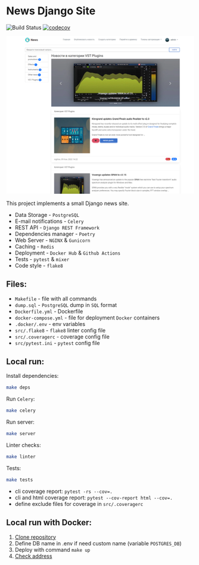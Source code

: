 # News Django Site

![Build Status](https://github.com/nightblure/django-site-docker/actions/workflows/main.yml/badge.svg?branch=main)
[![codecov](https://codecov.io/gh/nightblure/django-site-docker/branch/main/graph/badge.svg?token=7JFXGJJAF3)](https://codecov.io/gh/nightblure/django-site-docker)

![img.png](img.png)

This project implements a small Django news site.
* Data Storage - ```PostgreSQL```
* E-mail notifications - ```Celery```
* REST API - ```Django REST Framework```
* Dependencies manager - ```Poetry```
* Web Server - ```NGINX``` & ```Gunicorn```
* Caching - ```Redis```
* Deployment - ```Docker Hub``` & ```Github Actions```
* Tests - ```pytest``` & ```mixer```
* Code style - ```flake8```

## Files:
  - ```Makefile``` - file with all commands
  - ```dump.sql``` - ```PostgreSQL``` dump in ```SQL``` format
  - ```Dockerfile.yml``` - Dockerfile
  - ```docker-compose.yml``` - file for deployment ```Docker``` containers
  - ```.docker/.env``` - env variables
  - ```src/.flake8``` - ```flake8``` linter config file
  - ```src/.coveragerc``` - coverage config file
  - ```src/pytest.ini``` - ```pytest``` config file

## Local run:

Install dependencies:

```bash
make deps
```

Run ```Celery```:

```bash
make celery
```

Run server:
```bash
make server
```

Linter checks:
```bash
make linter
```

Tests:

```bash
make tests
```

* cli coverage report: ```pytest -rs --cov=.```
* cli and html coverage report: ```pytest --cov-report html --cov=.```
* define exclude files for coverage in ```src/.coveragerc```

## Local run with Docker:
  1. [Clone repository](https://github.com/nightblure/django-site-docker.git)
  2. Define DB name in .env if need custom name (variable ```POSTGRES_DB```)
  3. Deploy with command ```make up```
  4. [Check address](http://localhost:80/)


